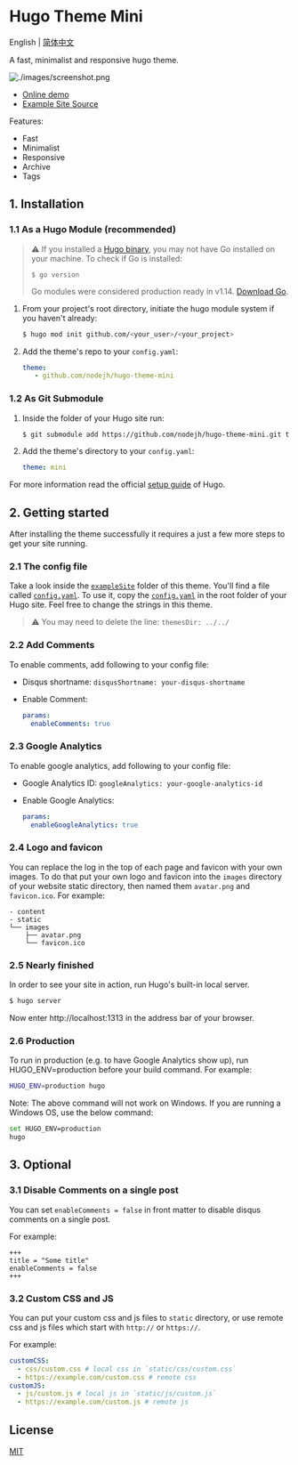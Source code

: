 # Hugo Theme Mini

English | [简体中文](https://github.com/nodejh/hugo-theme-mini/tree/master/README-zh_CN.md)

A fast, minimalist and responsive hugo theme.

![./images/screenshot.png](https://raw.githubusercontent.com/nodejh/hugo-theme-mini/master/images/screenshot.png)

- [Online demo](https://nodejh.github.io/hugo-theme-mini)
- [Example Site Source](https://github.com/nodejh/hugo-theme-mini/tree/master/exampleSite)

Features:

- Fast
- Minimalist
- Responsive
- Archive
- Tags


## 1. Installation


### 1.1 As a Hugo Module (recommended)

> ⚠️ If you installed a [Hugo binary](https://gohugo.io/getting-started/installing/#binary-cross-platform), you may not have Go installed on your machine. To check if Go is installed:
> ```
> $ go version
> ```
>  Go modules were considered production ready in v1.14. [Download Go](https://golang.org/dl/). 

1. From your project's root directory, initiate the hugo module system if you haven't already:

    ```bash
    $ hugo mod init github.com/<your_user>/<your_project>
    ```

2. Add the theme's repo to your `config.yaml`:

    ```yaml
    theme: 
       - github.com/nodejh/hugo-theme-mini
    ```

### 1.2 As Git Submodule

1. Inside the folder of your Hugo site run:

    ```bash
    $ git submodule add https://github.com/nodejh/hugo-theme-mini.git themes/mini
    ```

2. Add the theme's directory to your `config.yaml`:

    ```yaml
   theme: mini
    ```

For more information read the official [setup guide](//gohugo.io/overview/installing/) of Hugo.


## 2. Getting started

After installing the theme successfully it requires a just a few more steps to get your site running.


### 2.1 The config file

Take a look inside the [`exampleSite`](https://github.com/nodejh/hugo-theme-mini/tree/master/exampleSite) folder of this theme. You'll find a file called [`config.yaml`](https://github.com/nodejh/hugo-theme-mini/blob/master/exampleSite/config.yaml). To use it, copy the [`config.yaml`](https://github.com/nodejh/hugo-theme-mini/blob/master/exampleSite/config.yaml) in the root folder of your Hugo site. Feel free to change the strings in this theme.

> ⚠️ You may need to delete the line: `themesDir: ../../` 

### 2.2 Add Comments

To enable comments, add following to your config file:

- Disqus shortname: `disqusShortname: your-disqus-shortname`
- Enable Comment:

    ```yaml
    params:
      enableComments: true
    ```

### 2.3 Google Analytics

To enable google analytics, add following to your config file:

- Google Analytics ID: `googleAnalytics: your-google-analytics-id`
- Enable Google Analytics:

    ```yaml
    params:
      enableGoogleAnalytics: true
    ```

### 2.4 Logo and favicon

You can replace the log in the top of each page and favicon with your own images. To do that put your own logo and favicon into the `images` directory of your website static directory, then named them `avatar.png` and `favicon.ico`. For example:

```
- content
- static
└── images
    ├── avatar.png
    └── favicon.ico
```

### 2.5 Nearly finished

In order to see your site in action, run Hugo's built-in local server.

```bash
$ hugo server
```

Now enter http://localhost:1313 in the address bar of your browser.

### 2.6 Production

To run in production (e.g. to have Google Analytics show up), run HUGO_ENV=production before your build command. For example:

```bash
HUGO_ENV=production hugo
```

Note: The above command will not work on Windows. If you are running a Windows OS, use the below command:

```bash
set HUGO_ENV=production
hugo
```


## 3. Optional

### 3.1 Disable Comments on a single post

You can set `enableComments = false` in front matter to disable disqus comments on a single post.

For example:

```
+++
title = "Some title"
enableComments = false
+++
```

### 3.2 Custom CSS and JS

You can put your custom css and js files to `static` directory, or use remote css and js files which start with `http://` or `https://`.

For example:

```yaml
customCSS:
  - css/custom.css # local css in `static/css/custom.css`
  - https://example.com/custom.css # remote css
customJS:
  - js/custom.js # local js in `static/js/custom.js`
  - https://example.com/custom.js # remote js
```


## License

[MIT](https://github.com/nodejh/hugo-theme-mini/blob/master/LICENSE.md)
